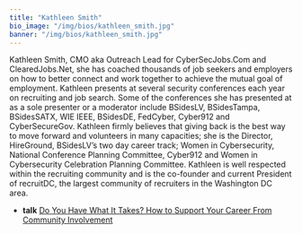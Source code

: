 ```yaml
---
title: "Kathleen Smith"
bio_image: "/img/bios/kathleen_smith.jpg"
banner: "/img/bios/kathleen_smith.jpg"
---
```


Kathleen Smith, CMO aka Outreach Lead for CyberSecJobs.Com and ClearedJobs.Net, she has coached thousands of job seekers and employers on how to better connect and work together to achieve the mutual goal of employment. Kathleen presents at several security conferences each year on recruiting and job search. Some of the conferences she has presented at as a sole presenter or a moderator include BSidesLV, BSidesTampa, BSidesSATX, WIE IEEE,  BSidesDE, FedCyber, Cyber912 and CyberSecureGov. Kathleen firmly believes that giving back is the best way to move forward and volunteers in many capacities; she is the Director, HireGround, BSidesLV’s two day career track; Women in Cybersecurity, National Conference Planning Committee, Cyber912 and Women in Cybersecurity Celebration Planning Committee.  Kathleen is well respected within the recruiting community and is the co-founder and current President of recruitDC, the largest community of recruiters in the Washington DC area.

* **talk** [Do You Have What It Takes? How to Support Your Career From Community Involvement](/talk/do_you_have_what_it_takes_how_to_support_your_career_from_community_involvement)
